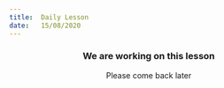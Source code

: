 ```yaml
---
title:  Daily Lesson
date:   15/08/2020
---
```


### <center>We are working on this lesson</center>
<center>Please come back later</center>